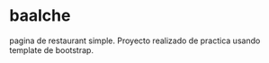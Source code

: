# baalche
pagina de restaurant simple.
Proyecto realizado de practica usando template de bootstrap.
